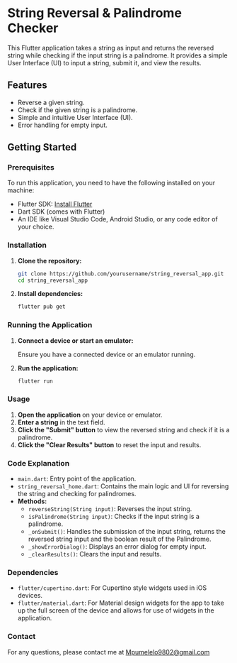# String Reversal & Palindrome Checker

This Flutter application takes a string as input and returns the reversed string while checking if the input string is a palindrome. It provides a simple User Interface (UI) to input a string, submit it, and view the results.

## Features

- Reverse a given string.
- Check if the given string is a palindrome.
- Simple and intuitive User Interface (UI).
- Error handling for empty input.

## Getting Started

### Prerequisites

To run this application, you need to have the following installed on your machine:

- Flutter SDK: [Install Flutter](https://flutter.dev/docs/get-started/install)
- Dart SDK (comes with Flutter)
- An IDE like Visual Studio Code, Android Studio, or any code editor of your choice.

### Installation

1. **Clone the repository:**

    ```bash
    git clone https://github.com/yourusername/string_reversal_app.git
    cd string_reversal_app
    ```

2. **Install dependencies:**

    ```bash
    flutter pub get
    ```

### Running the Application

1. **Connect a device or start an emulator:**

    Ensure you have a connected device or an emulator running.

2. **Run the application:**

    ```bash
    flutter run
    ```

### Usage

1. **Open the application** on your device or emulator.
2. **Enter a string** in the text field.
3. **Click the "Submit" button** to view the reversed string and check if it is a palindrome.
4. **Click the "Clear Results" button** to reset the input and results.

### Code Explanation

- `main.dart`: Entry point of the application.
- `string_reversal_home.dart`: Contains the main logic and UI for reversing the string and checking for palindromes.
- **Methods:**
  - `reverseString(String input)`: Reverses the input string.
  - `isPalindrome(String input)`: Checks if the input string is a palindrome.
  - `_onSubmit()`: Handles the submission of the input string, returns the reversed string input and the boolean result of the Palindrome.
  - `_showErrorDialog()`: Displays an error dialog for empty input.
  - `_clearResults()`: Clears the input and results.

### Dependencies

- `flutter/cupertino.dart`: For Cupertino style widgets used in iOS devices.
- `flutter/material.dart`: For Material design widgets for the app to take up the full screen of the device and allows for use of widgets in the application.

### Contact

For any questions, please contact me at Mpumelelo9802@gmail.com
